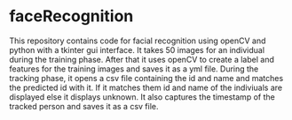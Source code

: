 # faceRecognition

This repository contains code for facial recognition using openCV and python with a tkinter gui interface. It takes 50 images for an individual during the training phase. After that it uses openCV to create a label and features for the training images and saves it as a yml file.
During the tracking phase, it opens a csv file containing the id and name and matches the predicted id with it. If it matches them id and name of the indiviuals are displayed else it displays unknown. It also captures the timestamp of the tracked person and saves it as a csv file.
